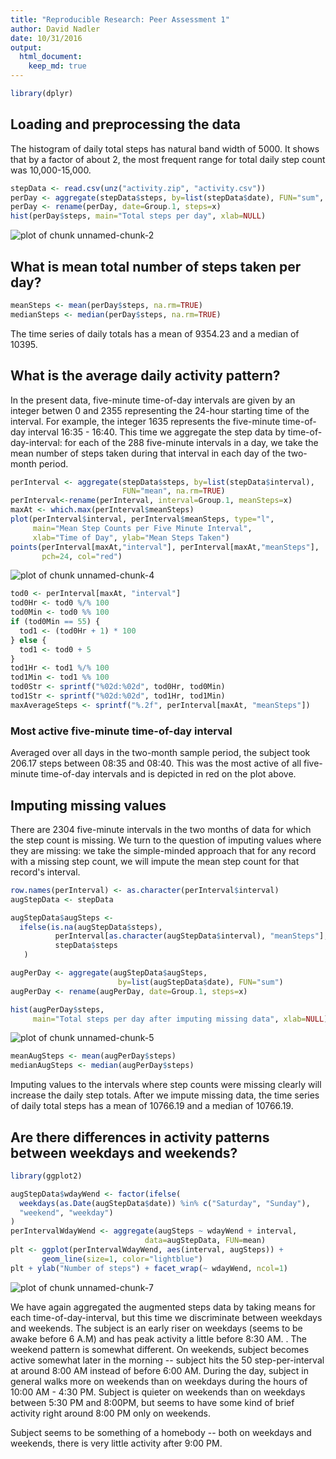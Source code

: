 ```yaml
---
title: "Reproducible Research: Peer Assessment 1"
author: David Nadler
date: 10/31/2016
output: 
  html_document:
    keep_md: true
---
```




```r
library(dplyr)
```

## Loading and preprocessing the data
The histogram of daily total steps has natural band width of 5000. It shows that by a factor of about 2, the most frequent range for total daily step count was 10,000-15,000.


```r
stepData <- read.csv(unz("activity.zip", "activity.csv"))
perDay <- aggregate(stepData$steps, by=list(stepData$date), FUN="sum", na.rm=TRUE)
perDay <- rename(perDay, date=Group.1, steps=x)
hist(perDay$steps, main="Total steps per day", xlab=NULL)
```

![plot of chunk unnamed-chunk-2](figure/unnamed-chunk-2-1.png)

## What is mean total number of steps taken per day?

```r
meanSteps <- mean(perDay$steps, na.rm=TRUE)
medianSteps <- median(perDay$steps, na.rm=TRUE)
```
The time series of daily totals has a mean of 9354.23 and a median of 10395.

## What is the average daily activity pattern?
In the present data, five-minute time-of-day intervals are given by an integer betwen 0 and 2355 representing the 24-hour starting time of the interval. For example, the integer 1635 represents the five-minute time-of-day interval 16:35 - 16:40. This time we aggregate the step data by time-of-day-interval: for each of the 288 five-minute intervals in a day, we take the mean number of steps taken during that interval in each day of the two-month period.



```r
perInterval <- aggregate(stepData$steps, by=list(stepData$interval), 
                         FUN="mean", na.rm=TRUE)
perInterval<-rename(perInterval, interval=Group.1, meanSteps=x)
maxAt <- which.max(perInterval$meanSteps)
plot(perInterval$interval, perInterval$meanSteps, type="l",
     main="Mean Step Counts per Five Minute Interval",
     xlab="Time of Day", ylab="Mean Steps Taken")
points(perInterval[maxAt,"interval"], perInterval[maxAt,"meanSteps"], 
       pch=24, col="red")
```

![plot of chunk unnamed-chunk-4](figure/unnamed-chunk-4-1.png)

```r
tod0 <- perInterval[maxAt, "interval"]
tod0Hr <- tod0 %/% 100
tod0Min <- tod0 %% 100
if (tod0Min == 55) {
  tod1 <- (tod0Hr + 1) * 100
} else {
  tod1 <- tod0 + 5
}
tod1Hr <- tod1 %/% 100
tod1Min <- tod1 %% 100
tod0Str <- sprintf("%02d:%02d", tod0Hr, tod0Min)
tod1Str <- sprintf("%02d:%02d", tod1Hr, tod1Min)
maxAverageSteps <- sprintf("%.2f", perInterval[maxAt, "meanSteps"])
```

### Most active five-minute time-of-day interval
Averaged over all days in the two-month sample period, the subject took 206.17 steps  between 08:35 and 08:40. This was the most active of all five-minute time-of-day intervals and is depicted in red on the plot above.

## Imputing missing values
There are 2304 five-minute intervals in the two months of data for which the step count is missing. We turn to the question of imputing values where they are missing: we take the simple-minded approach that for any record with a missing step count, we will impute the mean step count for that record's interval. 


```r
row.names(perInterval) <- as.character(perInterval$interval)
augStepData <- stepData

augStepData$augSteps <- 
  ifelse(is.na(augStepData$steps), 
          perInterval[as.character(augStepData$interval), "meanSteps"],
          stepData$steps
   )

augPerDay <- aggregate(augStepData$augSteps, 
                        by=list(augStepData$date), FUN="sum")
augPerDay <- rename(augPerDay, date=Group.1, steps=x)

hist(augPerDay$steps, 
     main="Total steps per day after imputing missing data", xlab=NULL)
```

![plot of chunk unnamed-chunk-5](figure/unnamed-chunk-5-1.png)

```r
meanAugSteps <- mean(augPerDay$steps)
medianAugSteps <- median(augPerDay$steps)
```

Imputing values to the intervals where step counts were missing clearly will increase the daily step totals. After we impute missing data, the time series of daily total steps has a mean of 10766.19 and a median of 10766.19.


## Are there differences in activity patterns between weekdays and weekends?

```r
library(ggplot2)
```



```r
augStepData$wdayWend <- factor(ifelse(
  weekdays(as.Date(augStepData$date)) %in% c("Saturday", "Sunday"),
  "weekend", "weekday")
)
perIntervalWdayWend <- aggregate(augSteps ~ wdayWend + interval,
                              data=augStepData, FUN=mean)
plt <- ggplot(perIntervalWdayWend, aes(interval, augSteps)) + 
       geom_line(size=1, color="lightblue")
plt + ylab("Number of steps") + facet_wrap(~ wdayWend, ncol=1) 
```

![plot of chunk unnamed-chunk-7](figure/unnamed-chunk-7-1.png)

We have again aggregated the augmented steps data by taking means for each time-of-day-interval, but this time we discriminate between weekdays and weekends.
The subject is an early riser on weekdays (seems to be awake before 6 A.M) and has peak activity a little before 8:30 AM. . The weekend pattern is somewhat different. On weekends, subject becomes active somewhat later in the morning -- subject hits the 50 step-per-interval at around 8:00 AM instead of before 6:00 AM. During the day, subject in general walks more on weekends than on weekdays during the hours of 10:00 AM - 4:30 PM. Subject is quieter on weekends than on weekdays between 5:30 PM and 8:00PM, but seems to have some kind of brief activity right around 8:00 PM only on weekends.

Subject seems to be something of a homebody -- both on weekdays and weekends, there is very little activity after 9:00 PM.
